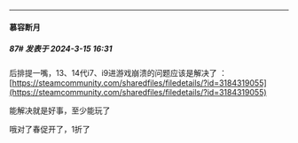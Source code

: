 ﻿
*****

####  慕容断月  
##### 87#       发表于 2024-3-15 16:31

后排提一嘴，13、14代i7、i9进游戏崩溃的问题应该是解决了 ： [https://steamcommunity.com/sharedfiles/filedetails/?id=3184319055](https://steamcommunity.com/sharedfiles/filedetails/?id=3184319055)

能解决就是好事，至少能玩了

哦对了春促开了，1折了

